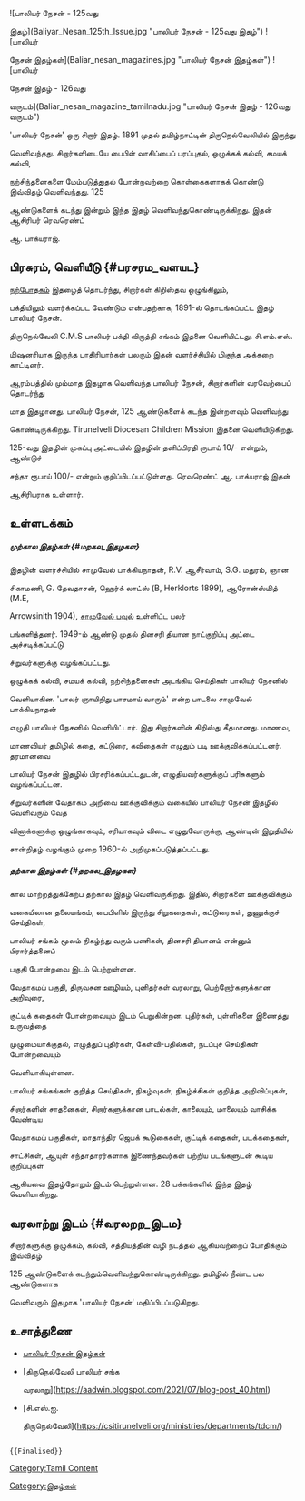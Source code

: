 ![பாலியர் நேசன் - 125வது
இதழ்](Baliyar_Nesan_125th_Issue.jpg "பாலியர் நேசன் - 125வது இதழ்") ![பாலியர்
நேசன் இதழ்கள்](Baliar_nesan_magazines.jpg "பாலியர் நேசன் இதழ்கள்") ![பாலியர்
நேசன் இதழ் - 126வது
வருடம்](Baliar_nesan_magazine_tamilnadu.jpg "பாலியர் நேசன் இதழ் - 126வது வருடம்")
'பாலியர் நேசன்' ஒரு சிறார் இதழ். 1891 முதல் தமிழ்நாட்டின் திருநெல்வேலியில் இருந்து
வெளிவந்தது. சிறார்களிடையே பைபிள் வாசிப்பைப் பரப்புதல், ஒழுக்கக் கல்வி, சமயக் கல்வி,
நற்சிந்தனைகளை மேம்படுத்துதல் போன்றவற்றை கொள்கைகளாகக் கொண்டு இவ்விதழ் வெளிவந்தது. 125
ஆண்டுகளைக் கடந்து இன்றும் இந்த இதழ் வெளிவந்துகொண்டிருக்கிறது. இதன் ஆசிரியர் ரெவரெண்ட்
ஆ. பாக்யராஜ்.

## பிரசுரம், வெளியீடு {#பரசரம_வளயட}

[நற்போதகம்](நற்போதகம் "wikilink") இதழைத் தொடர்ந்து, சிறார்கள் கிறிஸ்தவ ஒழுங்கிலும்,
பக்தியிலும் வளர்க்கப்பட வேண்டும் என்பதற்காக, 1891-ல் தொடங்கப்பட்ட இதழ் பாலியர் நேசன்.
திருநெல்வேலி C.M.S பாலியர் பக்தி விருத்தி சங்கம் இதனை வெளியிட்டது. சி.எம்.எஸ்.
மிஷனரியாக இருந்த பாதிரியார்கள் பலரும் இதன் வளர்ச்சியில் மிகுந்த அக்கறை காட்டினர்.
ஆரம்பத்தில் மும்மாத இதழாக வெளிவந்த பாலியர் நேசன், சிறார்களின் வரவேற்பைப் தொடர்ந்து
மாத இதழானது. பாலியர் நேசன், 125 ஆண்டுகளைக் கடந்த இன்றளவும் வெளிவந்து
கொண்டிருக்கிறது. Tirunelveli Diocesan Children Mission இதனை வெளியிடுகிறது.
125-வது இதழின் முகப்பு அட்டையில் இதழின் தனிப்பிரதி ரூபாய் 10/- என்றும், ஆண்டுச்
சந்தா ரூபாய் 100/- என்றும் குறிப்பிடப்பட்டுள்ளது. ரெவரெண்ட் ஆ. பாக்யராஜ் இதன்
ஆசிரியராக உள்ளார்.

## உள்ளடக்கம்

##### முற்கால இதழ்கள் {#மறகல_இதழகள}

இதழின் வளர்ச்சியில் சாமுவேல் பாக்கியநாதன், R.V. ஆசீர்வாம், S.G. மதுரம், ஞான
சிகாமணி, G. தேவதாசன், ஹெர்க் லாட்ஸ் (B, Herklorts 1899), ஆரோன்ஸ்மித் (M.E,
Arrowsinith 1904), [சாமுவேல் பவுல்](சாமுவேல்_பவுல் "wikilink") உள்ளிட்ட பலர்
பங்களித்தனர். 1949-ம் ஆண்டு முதல் தினசரி தியான நாட்குறிப்பு அட்டை அச்சடிக்கப்பட்டு
சிறுவர்களுக்கு வழங்கப்பட்டது.

ஒழுக்கக் கல்வி, சமயக் கல்வி, நற்சிந்தனைகள் அடங்கிய செய்திகள் பாலியர் நேசனில்
வெளியாகின. 'பாலர் ஞாயிறிது பாசமாய் வாரும்\' என்ற பாடலை சாமுவேல் பாக்கியநாதன்
எழுதி பாலியர் நேசனில் வெளியிட்டார். இது சிறார்களின் கிறிஸ்து கீதமானது. மாணவ,
மாணவியர் தமிழில் கதை, கட்டுரை, கவிதைகள் எழுதும் படி ஊக்குவிக்கப்பட்டனர். தரமானவை
பாலியர் நேசன் இதழில் பிரசரிக்கப்பட்டதுடன், எழுதியவர்களுக்குப் பரிசுகளும் வழங்கப்பட்டன.
சிறுவர்களின் வேதாகம அறிவை ஊக்குவிக்கும் வகையில் பாலியர் நேசன் இதழில் வெளிவரும் வேத
வினாக்களுக்கு ஒழுங்காகவும், சரியாகவும் விடை எழுதுவோருக்கு, ஆண்டின் இறுதியில்
சான்றிதழ் வழங்கும் முறை 1960-ல் அறிமுகப்படுத்தப்பட்டது.

##### தற்கால இதழ்கள் {#தறகல_இதழகள}

கால மாற்றத்துக்கேற்ப தற்கால இதழ் வெளிவருகிறது. இதில், சிறார்களை ஊக்குவிக்கும்
வகையிலான தலையங்கம், பைபிளில் இருந்து சிறுகதைகள், கட்டுரைகள், துணுக்குச் செய்திகள்,
பாலியர் சங்கம் மூலம் நிகழ்ந்து வரும் பணிகள், தினசரி தியானம் என்னும் பிரார்த்தனைப்
பகுதி போன்றவை இடம் பெற்றுள்ளன.

வேதாகமப் பகுதி, திருவசன ஊழியம், புனிதர்கள் வரலாறு, பெற்றோர்களுக்கான அறிவுரை,
குட்டிக் கதைகள் போன்றவையும் இடம் பெறுகின்றன. புதிர்கள், புள்ளிகளை இணைத்து உருவத்தை
முழுமையாக்குதல், எழுத்துப் புதிர்கள், கேள்வி-பதில்கள், நடப்புச் செய்திகள் போன்றவையும்
வெளியாகியுள்ளன.

பாலியர் சங்கங்கள் குறித்த செய்திகள், நிகழ்வுகள், நிகழ்ச்சிகள் குறித்த அறிவிப்புகள்,
சிறார்களின் சாதனைகள், சிறார்களுக்கான பாடல்கள், காலையும், மாலையும் வாசிக்க வேண்டிய
வேதாகமப் பகுதிகள், மாதாந்திர ஜெபக் கூடுகைகள், குட்டிக் கதைகள், படக்கதைகள்,
சாட்சிகள், ஆயுள் சந்தாதாரர்களாக இணைந்தவர்கள் பற்றிய படங்களுடன் கூடிய குறிப்புகள்
ஆகியவை இதழ்தோறும் இடம் பெற்றுள்ளன. 28 பக்கங்களில் இந்த இதழ் வெளியாகிறது.

## வரலாற்று இடம் {#வரலறற_இடம}

சிறார்களுக்கு ஒழுக்கம், கல்வி, சத்தியத்தின் வழி நடத்தல் ஆகியவற்றைப் போதிக்கும் இவ்விதழ்
125 ஆண்டுகளைக் கடந்தும்வெளிவந்துகொண்டிருக்கிறது. தமிழில் நீண்ட பல ஆண்டுகளாக
வெளிவரும் இதழாக 'பாலியர் நேசன்' மதிப்பிடப்படுகிறது.

## உசாத்துணை

-   [பாலியர் நேசன் இதழ்கள்](https://baliarnesan.wordpress.com/)
-   [திருநெல்வேலி பாலியர் சங்க
    வரலாறு](https://aadwin.blogspot.com/2021/07/blog-post_40.html)
-   [சி.எஸ்.ஐ.
    திருநெல்வேலி](https://csitirunelveli.org/ministries/departments/tdcm/)

```{=mediawiki}
{{Finalised}}
```
[Category:Tamil Content](Category:Tamil_Content "wikilink")
[Category:இதழ்கள்](Category:இதழ்கள் "wikilink")
